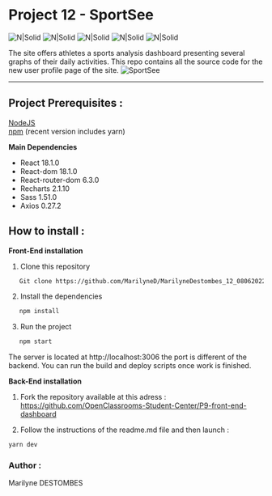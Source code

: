 # Project 12 - SportSee

![N|Solid](https://badgen.net/badge/React/18.1.0/blue?icon=react) ![N|Solid](https://badgen.net/badge/npm/8.11.0/red?icon=react) ![N|Solid](https://badgen.net/badge/Sass/1.51.0/pink?icon=react) ![N|Solid](https://badgen.net/badge/Recharts/2.1.10/green?icon=react) ![N|Solid](https://badgen.net/badge/Axios/0.27.2/purple?icon=react)

The site offers athletes a sports analysis dashboard presenting several graphs of their daily activities.
This repo contains all the source code for the new user profile page of the site.
![SportSee](/public/logo.svg)

---

## Project Prerequisites :

[NodeJS](https://nodejs.org/en/)  
[npm](https://www.npmjs.com/) (recent version includes yarn)

**Main Dependencies**

- React 18.1.0
- React-dom 18.1.0
- React-router-dom 6.3.0
- Recharts 2.1.10
- Sass 1.51.0
- Axios 0.27.2

## How to install :

**Front-End installation**

1. Clone this repository

```sh
   Git clone https://github.com/MarilyneD/MarilyneDestombes_12_08062022.git
```

2. Install the dependencies

```sh
   npm install
```

3. Run the project

```sh
   npm start
```

The server is located at http://localhost:3006 the port is different of the backend.
You can run the build and deploy scripts once work is finished.

**Back-End installation**

1. Fork the repository available at this adress :
   https://github.com/OpenClassrooms-Student-Center/P9-front-end-dashboard

2. Follow the instructions of the readme.md file and then launch :

```sh
yarn dev
```

### Author :

Marilyne DESTOMBES

```

```

